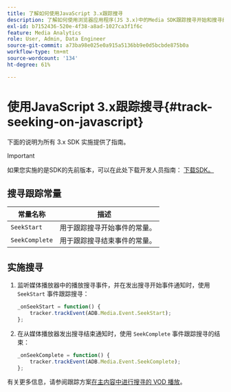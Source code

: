```yaml
---
title: 了解如何使用JavaScript 3.x跟踪搜寻
description: 了解如何使用浏览器应用程序(JS 3.x)中的Media SDK跟踪搜寻开始和搜寻结束事件。
exl-id: b7152436-520e-4f38-a8ad-1027ca3f1f6c
feature: Media Analytics
role: User, Admin, Data Engineer
source-git-commit: a73ba98e025e0a915a5136bb9e0d5bcbde875b0a
workflow-type: tm+mt
source-wordcount: '134'
ht-degree: 61%

---
```


# 使用JavaScript 3.x跟踪搜寻{#track-seeking-on-javascript}

下面的说明为所有 3.x SDK 实施提供了指南。

>[!IMPORTANT]
>
>如果您实施的是SDK的先前版本，可以在此处下载开发人员指南： [下载SDK。](/help/getting-started/download-sdks.md)

## 搜寻跟踪常量

| 常量名称 | 描述     |
|---|---|
| `SeekStart` | 用于跟踪搜寻开始事件的常量。 |
| `SeekComplete` | 用于跟踪搜寻结束事件的常量。 |

## 实施搜寻

1. 监听媒体播放器中的播放搜寻事件，并在发出搜寻开始事件通知时，使用 `SeekStart` 事件跟踪搜寻：

   ```js
   _onSeekStart = function() {
       tracker.trackEvent(ADB.Media.Event.SeekStart);
   };
   ```

1. 在从媒体播放器发出搜寻结束通知时，使用 `SeekComplete` 事件跟踪搜寻的结束：

   ```js
   _onSeekComplete = function() {
       tracker.trackEvent(ADB.Media.Event.SeekComplete);
   };
   ```

有关更多信息，请参阅跟踪方案[在主内容中进行搜寻的 VOD 播放](/help/use-cases/tracking-scenarios/vod-seeking.md)。

